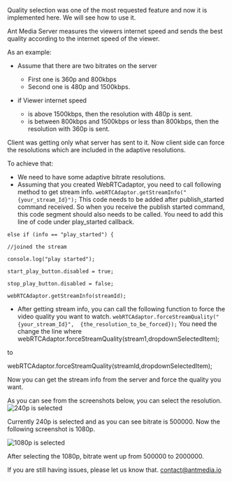Quality selection was one of the most requested feature and now it is implemented here.  We will see how to use it.

Ant Media Server measures the viewers internet speed and sends the best quality according to the internet speed of the viewer.

As an example:
* Assume that there are two bitrates on the server
  * First one is 360p and 800kbps
  * Second one is 480p and 1500kbps.

* if Viewer internet speed
  * is above 1500kbps, then the resolution with 480p is sent.
  * is between 800kbps and 1500kbps or less than 800kbps, then the resolution with 360p is sent.

Client was getting only what server has sent to it. Now client side can force the resolutions which are included in the adaptive resolutions.

To achieve that:
* We need to have some adaptive bitrate resolutions.
* Assuming that you created WebRTCadaptor, you need to call following method to get stream info.
`webRTCAdaptor.getStreamInfo("{your_stream_Id}");` This code needs to be added after publish_started command received. So when you receive the publish started command, this code segment should also needs to be called. You need to add this line of code under play_started callback.

`else if (info == "play_started") {`

`//joined the stream`

`console.log("play started");`

`start_play_button.disabled = true;`

`stop_play_button.disabled = false;`

`webRTCAdaptor.getStreamInfo(streamId);`

* After getting stream info, you can call the following function to force the video quality you want to watch. `webRTCAdaptor.forceStreamQuality("{your_stream_Id}",  {the_resolution_to_be_forced});`
You need the change the line where webRTCAdaptor.forceStreamQuality(stream1,dropdownSelectedItem);

to

webRTCAdaptor.forceStreamQuality(streamId,dropdownSelectedItem);

Now you can get the stream info from the server and force the quality you want.


As you can see from the screenshots below, you can select the resolution.
![240p is selected](https://user-images.githubusercontent.com/54481799/91037675-19827000-e612-11ea-9652-9dd65fbca6f4.png)

Currently 240p is selected and as you can see bitrate is 500000. Now the following screenshot is 1080p.

![1080p is selected](https://user-images.githubusercontent.com/54481799/91037303-72053d80-e611-11ea-94f6-320c69653353.png)

After selecting the 1080p, bitrate went up from 500000 to 2000000.

If you are still having issues, please let us know that. contact@antmedia.io




